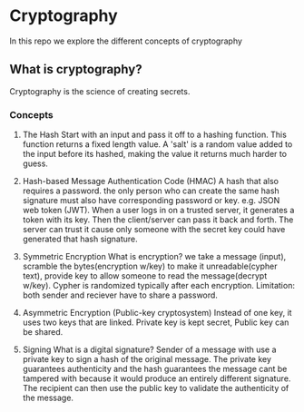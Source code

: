 # Cryptography
In this repo we explore the different concepts of cryptography

## What is cryptography?
Cryptography is the science of creating secrets.

### Concepts

1. The Hash 
Start with an input and pass it off to a hashing function. This function returns a fixed length value. 
A 'salt' is a random value added to the input before its hashed, making the value it returns much harder to guess.

2. Hash-based Message Authentication Code (HMAC)
A hash that also requires a password. the only person who can create the same hash signature must also have corresponding password or key. 
e.g. JSON web token (JWT). When a user logs in on a trusted server, it generates a token with its key. Then the client/server can pass it back and forth.
The server can trust it cause only someone with the secret key could have generated that hash signature.

3. Symmetric Encryption
What is encryption? we take a message (input), scramble the bytes(encryption w/key) to make it unreadable(cypher text), provide key to allow someone to read the message(decrypt w/key).
Cypher is randomized typically after each encryption. 
Limitation: both sender and reciever have to share a password.

4. Asymmetric Encryption (Public-key cryptosystem)
Instead of one key, it uses two keys that are linked. Private key is kept secret, Public key can be shared. 

5. Signing
What is a digital signature? Sender of a message with use a private key to sign a hash of the original message. 
The private key guarantees authenticity and the hash guarantees the message cant be tampered with because it would produce an entirely different signature. 
The recipient can then use the public key to validate the authenticity of the message. 